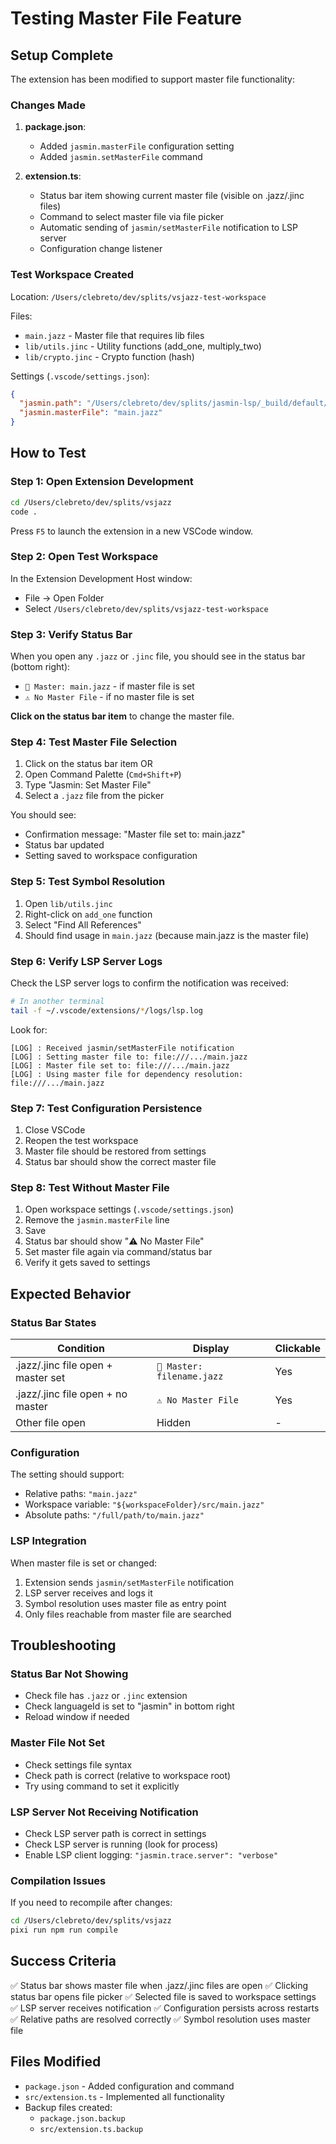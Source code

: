 # Testing Master File Feature

## Setup Complete

The extension has been modified to support master file functionality:

### Changes Made

1. **package.json**:
   - Added `jasmin.masterFile` configuration setting
   - Added `jasmin.setMasterFile` command

2. **extension.ts**:
   - Status bar item showing current master file (visible on .jazz/.jinc files)
   - Command to select master file via file picker
   - Automatic sending of `jasmin/setMasterFile` notification to LSP server
   - Configuration change listener

### Test Workspace Created

Location: `/Users/clebreto/dev/splits/vsjazz-test-workspace`

Files:
- `main.jazz` - Master file that requires lib files
- `lib/utils.jinc` - Utility functions (add_one, multiply_two)
- `lib/crypto.jinc` - Crypto function (hash)

Settings (`.vscode/settings.json`):
```json
{
  "jasmin.path": "/Users/clebreto/dev/splits/jasmin-lsp/_build/default/jasmin-lsp/jasmin_lsp.exe",
  "jasmin.masterFile": "main.jazz"
}
```

## How to Test

### Step 1: Open Extension Development

```bash
cd /Users/clebreto/dev/splits/vsjazz
code .
```

Press `F5` to launch the extension in a new VSCode window.

### Step 2: Open Test Workspace

In the Extension Development Host window:
- File → Open Folder
- Select `/Users/clebreto/dev/splits/vsjazz-test-workspace`

### Step 3: Verify Status Bar

When you open any `.jazz` or `.jinc` file, you should see in the status bar (bottom right):

- `📄 Master: main.jazz` - if master file is set
- `⚠️ No Master File` - if no master file is set

**Click on the status bar item** to change the master file.

### Step 4: Test Master File Selection

1. Click on the status bar item OR
2. Open Command Palette (`Cmd+Shift+P`)
3. Type "Jasmin: Set Master File"
4. Select a `.jazz` file from the picker

You should see:
- Confirmation message: "Master file set to: main.jazz"
- Status bar updated
- Setting saved to workspace configuration

### Step 5: Test Symbol Resolution

1. Open `lib/utils.jinc`
2. Right-click on `add_one` function
3. Select "Find All References"
4. Should find usage in `main.jazz` (because main.jazz is the master file)

### Step 6: Verify LSP Server Logs

Check the LSP server logs to confirm the notification was received:

```bash
# In another terminal
tail -f ~/.vscode/extensions/*/logs/lsp.log
```

Look for:
```
[LOG] : Received jasmin/setMasterFile notification
[LOG] : Setting master file to: file:///.../main.jazz
[LOG] : Master file set to: file:///.../main.jazz
[LOG] : Using master file for dependency resolution: file:///.../main.jazz
```

### Step 7: Test Configuration Persistence

1. Close VSCode
2. Reopen the test workspace
3. Master file should be restored from settings
4. Status bar should show the correct master file

### Step 8: Test Without Master File

1. Open workspace settings (`.vscode/settings.json`)
2. Remove the `jasmin.masterFile` line
3. Save
4. Status bar should show "⚠️ No Master File"
5. Set master file again via command/status bar
6. Verify it gets saved to settings

## Expected Behavior

### Status Bar States

| Condition | Display | Clickable |
|-----------|---------|-----------|
| .jazz/.jinc file open + master set | `📄 Master: filename.jazz` | Yes |
| .jazz/.jinc file open + no master | `⚠️ No Master File` | Yes |
| Other file open | Hidden | - |

### Configuration

The setting should support:
- Relative paths: `"main.jazz"`
- Workspace variable: `"${workspaceFolder}/src/main.jazz"`
- Absolute paths: `"/full/path/to/main.jazz"`

### LSP Integration

When master file is set or changed:
1. Extension sends `jasmin/setMasterFile` notification
2. LSP server receives and logs it
3. Symbol resolution uses master file as entry point
4. Only files reachable from master file are searched

## Troubleshooting

### Status Bar Not Showing

- Check file has `.jazz` or `.jinc` extension
- Check languageId is set to "jasmin" in bottom right
- Reload window if needed

### Master File Not Set

- Check settings file syntax
- Check path is correct (relative to workspace root)
- Try using command to set it explicitly

### LSP Server Not Receiving Notification

- Check LSP server path is correct in settings
- Check LSP server is running (look for process)
- Enable LSP client logging: `"jasmin.trace.server": "verbose"`

### Compilation Issues

If you need to recompile after changes:
```bash
cd /Users/clebreto/dev/splits/vsjazz
pixi run npm run compile
```

## Success Criteria

✅ Status bar shows master file when .jazz/.jinc files are open
✅ Clicking status bar opens file picker
✅ Selected file is saved to workspace settings
✅ LSP server receives notification
✅ Configuration persists across restarts
✅ Relative paths are resolved correctly
✅ Symbol resolution uses master file

## Files Modified

- `package.json` - Added configuration and command
- `src/extension.ts` - Implemented all functionality
- Backup files created:
  - `package.json.backup`
  - `src/extension.ts.backup`
